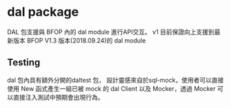 # dal package

DAL 包支援與 BFOP 內的 dal module 進行API交互。
v1 目前保證向上支援到最新版本 BFOP V1.3 版本(2018.09.24)的 dal module

## Testing

dal 包內具有額外分開的daltest 包， 設計靈感來自於sql-mock，使用者可以直接使用 New 函式產生一組已被 mock 的 dal Client 以及 Mocker，透過 Mocker 可以直接注入測試中預期會出現行為。